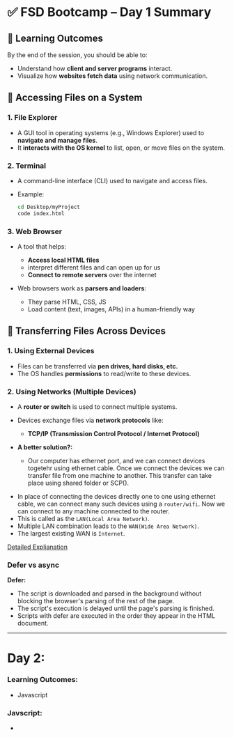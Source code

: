 # ✅ **FSD Bootcamp – Day 1 Summary**

## 🎯 **Learning Outcomes**

By the end of the session, you should be able to:
* Understand how **client and server programs** interact.
* Visualize how **websites fetch data** using network communication.


## 📂 **Accessing Files on a System**

### 1. **File Explorer**

* A GUI tool in operating systems (e.g., Windows Explorer) used to **navigate and manage files**.
* It **interacts with the OS kernel** to list, open, or move files on the system.

### 2. **Terminal**

* A command-line interface (CLI) used to navigate and access files.
* Example:

  ```bash
  cd Desktop/myProject  
  code index.html
  ```

### 3. **Web Browser**

* A tool that helps:
  * **Access local HTML files**
  * interpret different files and can open up for us
  * **Connect to remote servers** over the internet

* Web browsers work as **parsers and loaders**:
  * They parse HTML, CSS, JS
  * Load content (text, images, APIs) in a human-friendly way

## 🔁 **Transferring Files Across Devices**

### 1. **Using External Devices**
* Files can be transferred via **pen drives, hard disks, etc.**
* The OS handles **permissions** to read/write to these devices.

### 2. **Using Networks (Multiple Devices)**
* A **router or switch** is used to connect multiple systems.
* Devices exchange files via **network protocols** like:

  * **TCP/IP (Transmission Control Protocol / Internet Protocol)**

* **A better solution?:**
  - Our computer has ethernet port, and we can connect devices togetehr using ethernet cable. Once we connect the devices we can transfer file from one machine to another. This transfer can take place using shared folder or SCP().
- In place of connecting the devices directly one to one using ethernet cable, we can connect many such devices using a `router/wifi`. Now we can connect to any machine connected to the router.
- This is called as the `LAN(Local Area Network)`.
- Multiple LAN combination leads to the `WAN(Wide Area Network)`.
- The largest existing WAN is `Internet`. 

[Detailed Explianation](https://github.com/alokg-812/Full-Stack-Development/blob/main/FSDBootcamp/Day1/client-server-network.md)


### Defer vs async
**Defer:**
- The script is downloaded and parsed in the background without blocking the browser's parsing of the rest of the page.
- The script's execution is delayed until the page's parsing is finished.
- Scripts with defer are executed in the order they appear in the HTML document. 

---


# Day 2:

### Learning Outcomes:
- Javascript

### Javscript:
-











